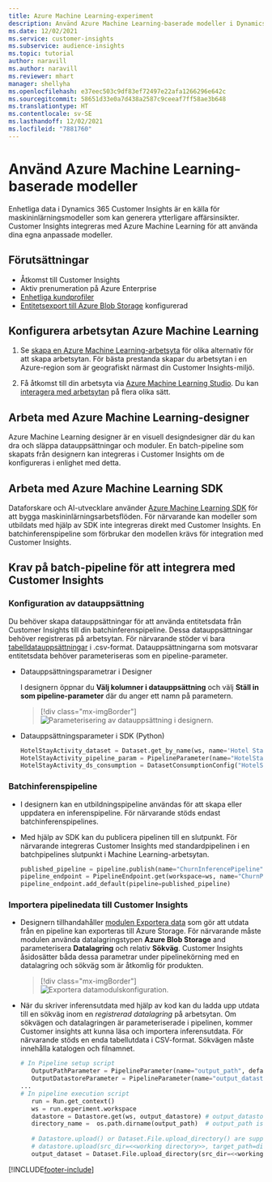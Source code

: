 ```yaml
---
title: Azure Machine Learning-experiment
description: Använd Azure Machine Learning-baserade modeller i Dynamics 365 Customer Insights.
ms.date: 12/02/2021
ms.service: customer-insights
ms.subservice: audience-insights
ms.topic: tutorial
author: naravill
ms.author: naravill
ms.reviewer: mhart
manager: shellyha
ms.openlocfilehash: e37eec503c9df83ef72497e22afa1266296e642c
ms.sourcegitcommit: 58651d33e0a7d438a2587c9ceeaf7ff58ae3b648
ms.translationtype: HT
ms.contentlocale: sv-SE
ms.lasthandoff: 12/02/2021
ms.locfileid: "7881760"
---
```

# <a name="use-azure-machine-learning-based-models"></a>Använd Azure Machine Learning-baserade modeller

Enhetliga data i Dynamics 365 Customer Insights är en källa för maskininlärningsmodeller som kan generera ytterligare affärsinsikter. Customer Insights integreras med Azure Machine Learning för att använda dina egna anpassade modeller.

## <a name="prerequisites"></a>Förutsättningar

- Åtkomst till Customer Insights
- Aktiv prenumeration på Azure Enterprise
- [Enhetliga kundprofiler](data-unification.md)
- [Entitetsexport till Azure Blob Storage](export-azure-blob-storage.md) konfigurerad

## <a name="set-up-azure-machine-learning-workspace"></a>Konfigurera arbetsytan Azure Machine Learning

1. Se [skapa en Azure Machine Learning-arbetsyta](/azure/machine-learning/concept-workspace#-create-a-workspace) för olika alternativ för att skapa arbetsytan. För bästa prestanda skapar du arbetsytan i en Azure-region som är geografiskt närmast din Customer Insights-miljö.

1. Få åtkomst till din arbetsyta via [Azure Machine Learning Studio](https://ml.azure.com/). Du kan [interagera med arbetsytan](/azure/machine-learning/concept-workspace#tools-for-workspace-interaction) på flera olika sätt.

## <a name="work-with-azure-machine-learning-designer"></a>Arbeta med Azure Machine Learning-designer

Azure Machine Learning designer är en visuell designdesigner där du kan dra och släppa datauppsättningar och moduler. En batch-pipeline som skapats från designern kan integreras i Customer Insights om de konfigureras i enlighet med detta. 
   
## <a name="working-with-azure-machine-learning-sdk"></a>Arbeta med Azure Machine Learning SDK

Dataforskare och AI-utvecklare använder [Azure Machine Learning SDK](/python/api/overview/azure/ml/?preserve-view=true&view=azure-ml-py) för att bygga maskininlärningsarbetsflöden. För närvarande kan modeller som utbildats med hjälp av SDK inte integreras direkt med Customer Insights. En batchinferenspipeline som förbrukar den modellen krävs för integration med Customer Insights.

## <a name="batch-pipeline-requirements-to-integrate-with-customer-insights"></a>Krav på batch-pipeline för att integrera med Customer Insights

### <a name="dataset-configuration"></a>Konfiguration av datauppsättning

Du behöver skapa datauppsättningar för att använda entitetsdata från Customer Insights till din batchinferenspipeline. Dessa datauppsättningar behöver registreras på arbetsytan. För närvarande stöder vi bara [tabelldatauppsättningar](/azure/machine-learning/how-to-create-register-datasets#tabulardataset) i .csv-format. Datauppsättningarna som motsvarar entitetsdata behöver parameteriseras som en pipeline-parameter.
   
* Datauppsättningsparametrar i Designer
   
     I designern öppnar du **Välj kolumner i datauppsättning** och välj **Ställ in som pipeline-parameter** där du anger ett namn på parametern.

     > [!div class="mx-imgBorder"]
     > ![Parameterisering av datauppsättning i designern.](media/intelligence-designer-dataset-parameters.png "Parameterisering av datauppsättning i Designer")
   
* Datauppsättningsparameter i SDK (Python)
   
   ```python
   HotelStayActivity_dataset = Dataset.get_by_name(ws, name='Hotel Stay Activity Data')
   HotelStayActivity_pipeline_param = PipelineParameter(name="HotelStayActivity_pipeline_param", default_value=HotelStayActivity_dataset)
   HotelStayActivity_ds_consumption = DatasetConsumptionConfig("HotelStayActivity_dataset", HotelStayActivity_pipeline_param)
   ```

### <a name="batch-inference-pipeline"></a>Batchinferenspipeline
  
* I designern kan en utbildningspipeline användas för att skapa eller uppdatera en inferenspipeline. För närvarande stöds endast batchinferenspipelines.

* Med hjälp av SDK kan du publicera pipelinen till en slutpunkt. För närvarande integreras Customer Insights med standardpipelinen i en batchpipelines slutpunkt i Machine Learning-arbetsytan.
   
   ```python
   published_pipeline = pipeline.publish(name="ChurnInferencePipeline", description="Published Churn Inference pipeline")
   pipeline_endpoint = PipelineEndpoint.get(workspace=ws, name="ChurnPipelineEndpoint") 
   pipeline_endpoint.add_default(pipeline=published_pipeline)
   ```

### <a name="import-pipeline-data-into-customer-insights"></a>Importera pipelinedata till Customer Insights

* Designern tillhandahåller [modulen Exportera data](/azure/machine-learning/algorithm-module-reference/export-data) som gör att utdata från en pipeline kan exporteras till Azure Storage. För närvarande måste modulen använda datalagringstypen **Azure Blob Storage** and parameterisera **Datalagring** och relativ **Sökväg**. Customer Insights åsidosätter båda dessa parametrar under pipelinekörning med en datalagring och sökväg som är åtkomlig för produkten.
   > [!div class="mx-imgBorder"]
   > ![Exportera datamodulskonfiguration.](media/intelligence-designer-importdata.png "Exportera datamodulskonfiguration")
   
* När du skriver inferensutdata med hjälp av kod kan du ladda upp utdata till en sökväg inom en *registrerad datalagring* på arbetsytan. Om sökvägen och datalagringen är parameteriserade i pipelinen, kommer Customer insights att kunna läsa och importera inferensutdata. För närvarande stöds en enda tabellutdata i CSV-format. Sökvägen måste innehålla katalogen och filnamnet.

   ```python
   # In Pipeline setup script
      OutputPathParameter = PipelineParameter(name="output_path", default_value="HotelChurnOutput/HotelChurnOutput.csv")
      OutputDatastoreParameter = PipelineParameter(name="output_datastore", default_value="workspaceblobstore")
   ...
   # In pipeline execution script
      run = Run.get_context()
      ws = run.experiment.workspace
      datastore = Datastore.get(ws, output_datastore) # output_datastore is parameterized
      directory_name =  os.path.dirname(output_path)  # output_path is parameterized.
      
      # Datastore.upload() or Dataset.File.upload_directory() are supported methods to uplaod the data
      # datastore.upload(src_dir=<<working directory>>, target_path=directory_name, overwrite=False, show_progress=True)
      output_dataset = Dataset.File.upload_directory(src_dir=<<working directory>>, target = (datastore, directory_name)) # Remove trailing "/" from directory_name
   ```


[!INCLUDE[footer-include](../includes/footer-banner.md)]